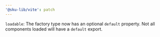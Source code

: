 ```yaml
---
'@sku-lib/vite': patch
---
```


`loadable`: The factory type now has an optional `default` property. Not all components loaded will have a `default` export.

